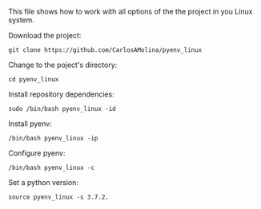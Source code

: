 This file shows how to work with all options of the the project in you Linux system.

Download the project:

~~~
git clone https://github.com/CarlosAMolina/pyenv_linux
~~~

Change to the poject's directory:

~~~
cd pyenv_linux
~~~

Install repository dependencies:

~~~
sudo /bin/bash pyenv_linux -id
~~~

Install pyenv:

~~~
/bin/bash pyenv_linux -ip
~~~

Configure pyenv:

~~~
/bin/bash pyenv_linux -c
~~~

Set a python version:

~~~
source pyenv_linux -s 3.7.2.
~~~
